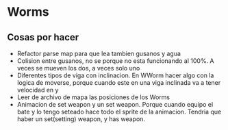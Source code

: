 # Worms

## Cosas por hacer
- Refactor parse map para que lea tambien gusanos y agua
- Colision entre gusanos, no se porque no esta funcionando al 100%. A veces se mueven los dos, a veces solo uno
- Diferentes tipos de viga con inclinacion. En WWorm hacer algo con la logica de moverse, porque cuando este en una viga inclinada va a tener velocidad en y
- Leer de archivo de mapa las posiciones de los Worms
- Animacion de set weapon y un set weapon. Porque cuando equipo el bate y lo tengo seteado hace todo el sprite de la animacion. Tendria que haber un set(setting) weapon, y has weapon.